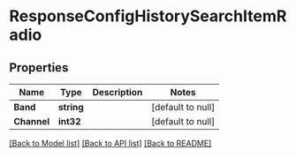 # ResponseConfigHistorySearchItemRadio

## Properties
Name | Type | Description | Notes
------------ | ------------- | ------------- | -------------
**Band** | **string** |  | [default to null]
**Channel** | **int32** |  | [default to null]

[[Back to Model list]](../README.md#documentation-for-models) [[Back to API list]](../README.md#documentation-for-api-endpoints) [[Back to README]](../README.md)

